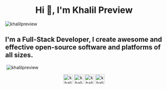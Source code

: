 <h1 align="center">Hi 👋, I'm Khalil Preview</h1>
<p align="left"> <img src="https://komarev.com/ghpvc/?username=khalilpreview" alt="khalilpreview" /> </p>
<h2> I'm a Full-Stack Developer, I create awesome and effective open-source software and platforms of all sizes. </h2>



<p>&nbsp;<img align="center" src="https://github-readme-stats.vercel.app/api?username=khalilpreview&show_icons=true" alt="khalilpreview" /></p>

<p align="center">
<a href="https://dev.to/khalilpreview" target="blank"><img align="center" src="https://cdn.jsdelivr.net/npm/simple-icons@3.0.1/icons/dev-dot-to.svg" alt="khalilpreview" height="30" width="30" /></a>
<a href="https://twitter.com/khalil_preview" target="blank"><img align="center" src="https://cdn.jsdelivr.net/npm/simple-icons@3.0.1/icons/twitter.svg" alt="khalil_preview" height="30" width="30" /></a>
<a href="https://fb.com/khalilpreview" target="blank"><img align="center" src="https://cdn.jsdelivr.net/npm/simple-icons@3.0.1/icons/facebook.svg" alt="khalilpreview" height="30" width="30" /></a>
<a href="https://instagram.com/khalil_preview" target="blank"><img align="center" src="https://cdn.jsdelivr.net/npm/simple-icons@3.0.1/icons/instagram.svg" alt="khalil_preview" height="30" width="30" /></a>
</p>
